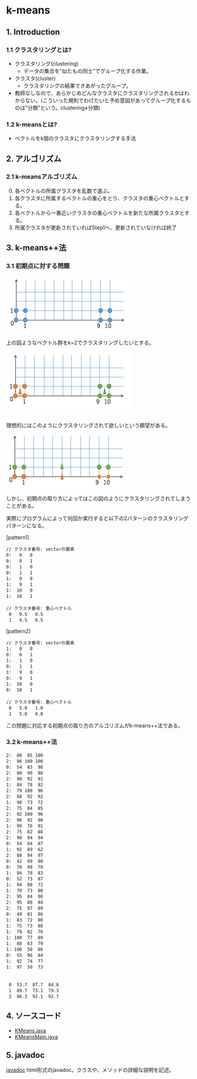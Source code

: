 # k-means
## 1. Introduction
### 1.1 クラスタリングとは?
* クラスタリング(clustering)
  - データの集合を”似たもの同士”でグループ化する作業。
* クラスタ(cluster)
  - クラスタリングの結果できあがったグループ。
* 教師なしなので、あらかじめどんなクラスタにクラスタリングされるかはわからない。(こういった規則でわけたいと予め意図があってグループ化するものは"分類"という。clustering≠分類)


### 1.2 k-meansとは?
* ベクトルをk個のクラスタにクラスタリングする手法


## 2. アルゴリズム
### 2.1 k-meansアルゴリズム
0. 各ベクトルの所属クラスタを乱数で選ぶ。
1. 各クラスタに所属するベクトルの重心をとり、クラスタの重心ベクトルとする。
2. 各ベクトルから一番近いクラスタの重心ベクトルを新たな所属クラスタとする。
3.	所属クラスタが更新されていればStep1へ、更新されていなければ終了



## 3. k-means++法
### 3.1 初期点に対する問題
![figure1](figure1.png)

上の図ようなベクトル群をk=2でクラスタリングしたいとする。

![figure2](figure2.png)

理想的にはこのようにクラスタリングされて欲しいという願望がある。

![figure3](figure3.png)

しかし、初期点の取り方によってはこの図のようにクラスタリングされてしまうことがある。

実際にプログラムによって何回か実行すると以下の2パターンのクラスタリングパターンになる。

[pattern1]
```
// クラスタ番号: vectorの要素
0:   0   0
0:   0   1
0:   1   0
0:   1   1
1:   9   0
1:   9   1
1:  10   0
1:  10   1

// クラスタ番号: 重心ベクトル
 0   0.5   0.5
 1   9.5   0.5
```

[pattern2]
```
// クラスタ番号: vectorの要素
1:   0   0
0:   0   1
1:   1   0
0:   1   1
1:   9   0
0:   9   1
1:  10   0
0:  10   1

// クラスタ番号: 重心ベクトル
 0   5.0   1.0
 1   5.0   0.0
```

この問題に対応する初期点の取り方のアルゴリズムがk-means++法である。

### 3.2 k-means++法

```
2:  80  85 100
2:  96 100 100
0:  54  83  98
2:  80  98  98
2:  90  92  91
1:  84  78  82
2:  79 100  96
2:  88  92  92
1:  98  73  72
2:  75  84  85
2:  92 100  96
2:  96  92  90
1:  99  76  91
2:  75  82  88
2:  90  94  94
0:  54  84  87
1:  92  89  62
2:  88  94  97
0:  42  99  80
0:  70  98  70
1:  94  78  83
0:  52  73  87
1:  94  88  72
1:  70  73  80
2:  95  84  90
2:  95  88  84
2:  75  97  89
0:  49  81  86
1:  83  72  80
1:  75  73  88
1:  79  82  76
1: 100  77  89
1:  88  63  79
1: 100  50  86
0:  55  96  84
1:  92  74  77
1:  97  50  73


 0  53.7  87.7  84.6
 1  89.7  73.1  79.3
 2  86.3  92.1  92.7
 ```

## 4. ソースコード
* [KMeans.java](../../src/clustering/KMeans.java)
* [KMeansMain.java](../../src/clustering/KMeansMain.java)

## 5. javadoc
[javadoc](https://htmlpreview.github.io/?https://raw.githubusercontent.com/otamot/MachineLearning/master/doc/clustering/KMeans.html)
html形式のjavadoc。クラスや、メソッドの詳細な説明を記述。

